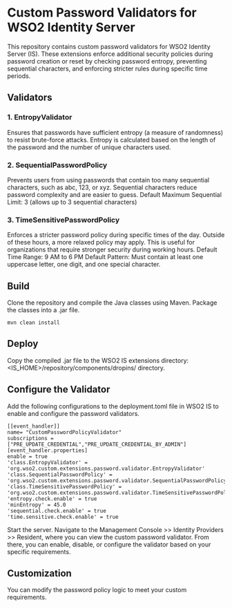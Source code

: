 # Custom Password Validators for WSO2 Identity Server
This repository contains custom password validators for WSO2 Identity Server (IS). These extensions enforce additional security policies during password creation or reset by checking password entropy, preventing sequential characters, and enforcing stricter rules during specific time periods.

## Validators

### 1. EntropyValidator
   Ensures that passwords have sufficient entropy (a measure of randomness) to resist brute-force attacks. Entropy is calculated based on the length of the password and the number of unique characters used.

### 2. SequentialPasswordPolicy
Prevents users from using passwords that contain too many sequential characters, such as abc, 123, or xyz. Sequential characters reduce password complexity and are easier to guess.
Default Maximum Sequential Limit: 3 (allows up to 3 sequential characters)

### 3. TimeSensitivePasswordPolicy
Enforces a stricter password policy during specific times of the day. Outside of these hours, a more relaxed policy may apply. This is useful for organizations that require stronger security during working hours.
Default Time Range: 9 AM to 6 PM
Default Pattern: Must contain at least one uppercase letter, one digit, and one special character.

## Build

Clone the repository and compile the Java classes using Maven. Package the classes into a .jar file.
```
mvn clean install
```

## Deploy

Copy the compiled .jar file to the WSO2 IS extensions directory: <IS_HOME>/repository/components/dropins/ directory.

##  Configure the Validator

Add the following configurations to the deployment.toml file in WSO2 IS to enable and configure the password validators.

```
[[event_handler]]
name= "CustomPasswordPolicyValidator"
subscriptions =["PRE_UPDATE_CREDENTIAL","PRE_UPDATE_CREDENTIAL_BY_ADMIN"]
[event_handler.properties]
enable = true
'class.EntropyValidator' = 'org.wso2.custom.extensions.password.validator.EntropyValidator'
'class.SequentialPasswordPolicy' = 'org.wso2.custom.extensions.password.validator.SequentialPasswordPolicy'
'class.TimeSensitivePasswordPolicy' = 'org.wso2.custom.extensions.password.validator.TimeSensitivePasswordPolicy'
'entropy.check.enable' = true  
'minEntropy' = 45.0  
'sequential.check.enable' = true  
'time.sensitive.check.enable' = true  

```
Start the server.
Navigate to the Management Console >> Identity Providers >> Resident, where you can view the custom password validator. From there, you can enable, disable, or configure the validator based on your specific requirements.

## Customization
You can modify the password policy logic to meet your custom requirements.




